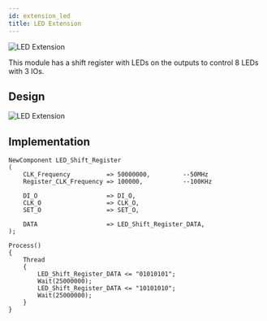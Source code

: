 ```yaml
---
id: extension_led
title: LED Extension
---
```


![LED Extension](/img/extensions/led/Items1.png)

This module has a shift register with LEDs on the outputs to control 8 LEDs with 3 IOs.
## Design
![LED Extension](/img/extensions/led/Items.png)

## Implementation
```vhdp
NewComponent LED_Shift_Register 
(
	CLK_Frequency          => 50000000,			--50MHz
	Register_CLK_Frequency => 100000,			--100KHz

	DI_O                   => DI_O,
	CLK_O                  => CLK_O,
	SET_O                  => SET_O,

	DATA                   => LED_Shift_Register_DATA,
);

Process()
{
	Thread
	{
		LED_Shift_Register_DATA <= "01010101";
		Wait(25000000);
		LED_Shift_Register_DATA <= "10101010";
		Wait(25000000);
	}
}
```
